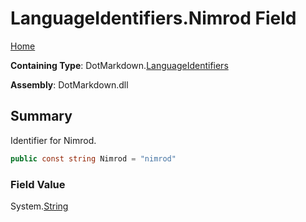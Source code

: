 <a name="_top"></a>

# LanguageIdentifiers\.Nimrod Field

[Home](../../../README.md#_top)

**Containing Type**: DotMarkdown\.[LanguageIdentifiers](../README.md#_top)

**Assembly**: DotMarkdown\.dll

## Summary

Identifier for Nimrod\.

```csharp
public const string Nimrod = "nimrod"
```

### Field Value

System\.[String](https://docs.microsoft.com/en-us/dotnet/api/system.string)


